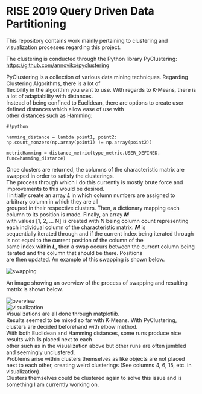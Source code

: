 # RISE 2019 Query Driven Data Partitioning

This repository contains work mainly pertaining to clustering and visualization processes regarding this project.

The clustering is conducted through the Python library PyClustering: https://github.com/annoviko/pyclustering

PyClustering is a collection of various data mining techniques. Regarding Clustering Algorithms, there is a lot of  
flexibility in the algorithm you want to use. With regards to K-Means, there is a lot of adaptability with distances.  
Instead of being confined to Euclidean, there are options to create user defined distances which allow ease of use with  
other distances such as Hamming:  
  
```
#!python

hamming_distance = lambda point1, point2: np.count_nonzero(np.array(point1) != np.array(point2))

metricHamming = distance_metric(type_metric.USER_DEFINED, func=hamming_distance)
```

Once clusters are returned, the columns of the characteristic matrix are swapped in order to satisfy the clusterings.  
The process through which I do this currently is mostly brute force and improvements to this would be desired.  
I initially create an array ***L*** in which column numbers are assigned to arbitrary column in which they are all  
grouped in their respective clusters. Then, a dictionary mapping each column to its position is made. Finally, an array ***M***   
with values [1, 2, ... N] is created with N being column count representing each individual column of the characteristic matrix. ***M*** is   
sequentially iterated through and if the current index being iterated through is not equal to the current position of the column of the  
same index within ***L***, then a swap occurs between the current column being iterated and the column that should be there. Positions  
are then updated. An example of this swapping is shown below.  


![swapping](https://bitbucket.org/datasystemsbu/kevinxu/raw/0ba68c2cbaea3b1ec5028dec0f377e7d41726239/images/swapping.png)  

An image showing an overview of the process of swapping and resulting matrix is shown below.  

![overview](https://bitbucket.org/datasystemsbu/kevinxu/raw/0ba68c2cbaea3b1ec5028dec0f377e7d41726239/images/overview.png)  
![visualization](https://bitbucket.org/datasystemsbu/kevinxu/raw/0ba68c2cbaea3b1ec5028dec0f377e7d41726239/images/visualization.png)  
Visualizations are all done through matplotlib.  
Results seemed to be mixed so far with K-Means. With PyClustering, clusters are decided beforehand with elbow method.   
With both Euclidean and Hamming distances, some runs produce nice results with 1s placed next to each  
other such as in the visualization above but other runs are often jumbled and seemingly unclustered.  
Problems arise within clusters themselves as like objects are not placed next to each other, creating weird clusterings (See columns 4, 6, 15, etc. in visualization).  
Clusters themselves could be clustered again to solve this issue and is something I am currently working on.  






